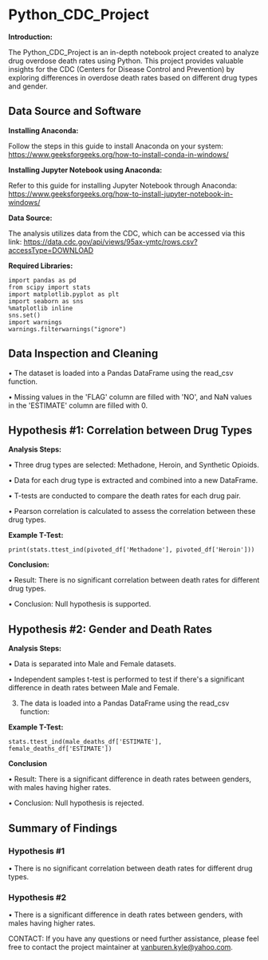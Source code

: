 # Python_CDC_Project

**Introduction:**

The Python_CDC_Project is an in-depth notebook project created to analyze drug overdose death rates using Python. This project provides valuable insights for the CDC (Centers for Disease Control and Prevention) by exploring differences in overdose death rates based on different drug types and gender.

## Data Source and Software

**Installing Anaconda:**

Follow the steps in this guide to install Anaconda on your system: https://www.geeksforgeeks.org/how-to-install-conda-in-windows/

**Installing Jupyter Notebook using Anaconda:**

Refer to this guide for installing Jupyter Notebook through Anaconda: https://www.geeksforgeeks.org/how-to-install-jupyter-notebook-in-windows/

**Data Source:**

The analysis utilizes data from the CDC, which can be accessed via this link: https://data.cdc.gov/api/views/95ax-ymtc/rows.csv?accessType=DOWNLOAD

**Required Libraries:**

    import pandas as pd
    from scipy import stats
    import matplotlib.pyplot as plt
    import seaborn as sns
    %matplotlib inline
    sns.set()
    import warnings
    warnings.filterwarnings("ignore")

## Data Inspection and Cleaning

• The dataset is loaded into a Pandas DataFrame using the read_csv function.

• Missing values in the 'FLAG' column are filled with 'NO', and NaN values in the 'ESTIMATE' column are filled with 0.

## Hypothesis #1: Correlation between Drug Types

**Analysis Steps:**

• Three drug types are selected: Methadone, Heroin, and Synthetic Opioids.

• Data for each drug type is extracted and combined into a new DataFrame.

• T-tests are conducted to compare the death rates for each drug pair.

• Pearson correlation is calculated to assess the correlation between these drug types.

**Example T-Test:**

    print(stats.ttest_ind(pivoted_df['Methadone'], pivoted_df['Heroin']))

**Conclusion:**

• Result: There is no significant correlation between death rates for different drug types.

• Conclusion: Null hypothesis is supported.


## Hypothesis #2: Gender and Death Rates

**Analysis Steps:**

• Data is separated into Male and Female datasets.

• Independent samples t-test is performed to test if there's a significant difference in death rates between Male and Female.

3. The data is loaded into a Pandas DataFrame using the read_csv function:

**Example T-Test:**

    stats.ttest_ind(male_deaths_df['ESTIMATE'], female_deaths_df['ESTIMATE'])

**Conclusion**

• Result: There is a significant difference in death rates between genders, with males having higher rates.

• Conclusion: Null hypothesis is rejected.

## Summary of Findings
### Hypothesis #1

• There is no significant correlation between death rates for different drug types.

### Hypothesis #2

• There is a significant difference in death rates between genders, with males having higher rates.

CONTACT: If you have any questions or need further assistance, please feel free to contact the project maintainer at vanburen.kyle@yahoo.com.
